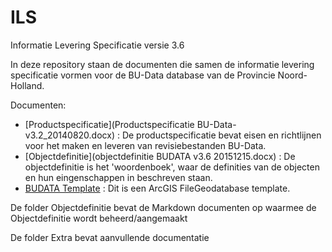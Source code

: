 ILS
===

Informatie Levering Specificatie versie 3.6

In deze repository staan de documenten die samen de informatie levering specificatie vormen voor de BU-Data database van de Provincie Noord-Holland.

Documenten:
* [Productspecificatie](Productspecificatie BU-Data-v3.2_20140820.docx) : De productspecificatie bevat eisen en richtlijnen voor het maken en leveren van revisiebestanden BU-Data.
* [Objectdefinitie](objectdefinitie BUDATA v3.6 20151215.docx) : De objectdefinitie is het 'woordenboek', waar de definities van de objecten en hun eingenschappen in beschreven staan.
* [BUDATA Template](BUDATA_3_1_Template.zip) : Dit is een ArcGIS FileGeodatabase template.

De folder Objectdefinitie bevat de Markdown documenten op waarmee de Objectdefinitie wordt beheerd/aangemaakt

De folder Extra bevat aanvullende documentatie
